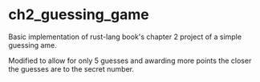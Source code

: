 # ch2_guessing_game

Basic implementation of rust-lang book's chapter 2 project of a simple guessing ame.

Modified to allow for only 5 guesses and awarding more points the closer the guesses are to the secret number.
